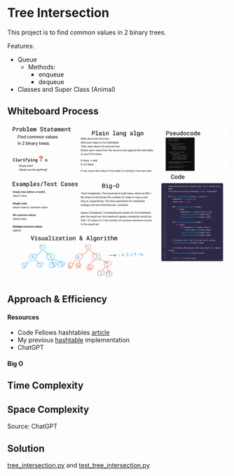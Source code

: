# Tree Intersection
This project is to find common values in 2 binary trees.

Features:
- Queue
  - Methods:
    - enqueue
    - dequeue
- Classes and Super Class (Animal)

## Whiteboard Process

![Whiteboard](/python/docs/tree_intersection/codechal-32.png)

## Approach & Efficiency

#### Resources
- Code Fellows hashtables [article](https://codefellows.github.io/common_curriculum/data_structures_and_algorithms/Code_401/class-30/resources/Hashtables.html)
- My previous [hashtable](/python/data_structures/hashtable.py) implementation
- ChatGPT


#### Big O

Time Complexity
 -
Space Complexity
-

Source: ChatGPT


## Solution

[tree_intersection.py](/python/code_challenges/tree_intersection.py)
and [test_tree_intersection.py](/python/tests/code_challenges/test_tree_intersection.py)
